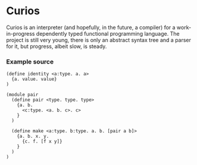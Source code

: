 # Curios

Curios is an interpreter (and hopefully, in the future, a compiler) for a work-in-progress dependently typed functional programming language. The project is still very young, there is only an abstract syntax tree and a parser for it, but progress, albeit slow, is steady.

### Example source

```
(define identity <a:type. a. a>
  {a. value. value}
)

(module pair
  (define pair <type. type. type>
    {a. b.
      <c:type. <a. b. c>. c>
    }
  )

  (define make <a:type. b:type. a. b. [pair a b]>
    {a. b. x. y.
      {c. f. [f x y]}
    }
  )
)
```
